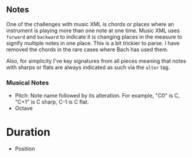 ## Notes

One of the challenges with music XML is chords or places where an instrument is playing more than one note at one time. Music XML uses ```forward``` and ```backward``` to indicate it is changing places in the measure to signify multiple notes in one place. This is a bit trickier to parse. I have removed the chords in the rare cases where Bach has used them.

Also, for simplicity I've key signatures from all pieces meaning that notes with sharps or flats are always indicated as such via the ```alter``` tag.

### Musical Notes
* Pitch: Note name followed by its alteration. For example, "C0" is C, "C+1" is C sharp, C-1 is C flat.
* Octave
# Duration
* Position